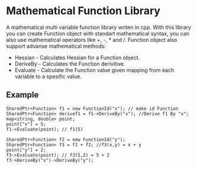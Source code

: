 # Mathematical Function Library
A mathematical multi variable function library writen in cpp.
With this library you can create Function object with standart mathematical syntax, you can also use mathematical operators like +, -, * and /.
Function object also support advanse mathematical methods:

* Hessian - Calculates Hessian for a Function object.
* DeriveBy - Calculates the Function derivitive.
* Evaluate - Calculate the Function value given mapping from each variable to a spesific value.

 
## Example
```
SharedPtr<Function> f1 = new FunctionId("x"); // make id Function 
SharedPtr<Function> derivef1 = f1->DeriveBy("x"); //Derive f1 By "x";
map<string, double> point;
point["x"] = 5;
f1->Evaluate(point); // f1(5)

SharedPtr<Function> f2 = new FunctionId("y");
SharedPtr<Function> f3 = f1 + f2; //f3(x,y) = x + y
point["y"] = 2;
f3->Evaluate(point); // f3(5,2) = 5 + 2
f3->DeriveBy("x")->DeriveBy("y");

```

